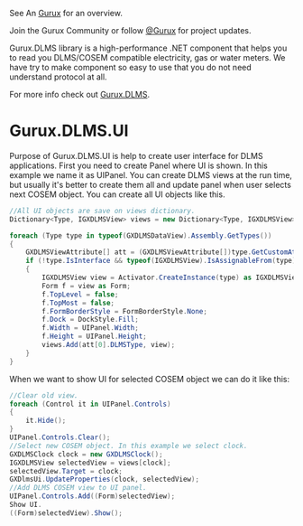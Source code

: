 See An [Gurux](http://www.gurux.org/ "Gurux") for an overview.

Join the Gurux Community or follow [@Gurux](https://twitter.com/guruxorg "@Gurux") for project updates.

Gurux.DLMS library is a high-performance .NET component that helps you to read you DLMS/COSEM compatible electricity, gas or water meters. We have try to make component so easy to use that you do not need understand protocol at all.

For more info check out [Gurux.DLMS](http://www.gurux.fi/index.php?q=Gurux.DLMS "Gurux.DLMS").


Gurux.DLMS.UI
=========================== 
Purpose of Gurux.DLMS.UI is help to create user interface for DLMS applications.
First you need to create Panel where UI is shown. In this example we name it as UIPanel.
 You can create DLMS views at the run time,
but usually it's better to create them all and update panel when user selects next COSEM object.
You can create all UI objects like this.

```csharp
//All UI objects are save on views dictionary.
Dictionary<Type, IGXDLMSView> views = new Dictionary<Type, IGXDLMSView>();

foreach (Type type in typeof(GXDLMSDataView).Assembly.GetTypes())
{
    GXDLMSViewAttribute[] att = (GXDLMSViewAttribute[])type.GetCustomAttributes(typeof(GXDLMSViewAttribute), true);
    if (!type.IsInterface && typeof(IGXDLMSView).IsAssignableFrom(type))
    {
        IGXDLMSView view = Activator.CreateInstance(type) as IGXDLMSView;
        Form f = view as Form;
        f.TopLevel = false;
        f.TopMost = false;
        f.FormBorderStyle = FormBorderStyle.None;
        f.Dock = DockStyle.Fill;
        f.Width = UIPanel.Width;
        f.Height = UIPanel.Height;
        views.Add(att[0].DLMSType, view);
    }
}

``` 
When we want to show UI for selected COSEM object we can do it like this:
```csharp
//Clear old view.
foreach (Control it in UIPanel.Controls)
{
    it.Hide();
}
UIPanel.Controls.Clear();
//Select new COSEM object. In this example we select clock.
GXDLMSClock clock = new GXDLMSClock();
IGXDLMSView selectedView = views[clock];
selectedView.Target = clock;
GXDlmsUi.UpdateProperties(clock, selectedView);
//Add DLMS COSEM view to UI panel.
UIPanel.Controls.Add((Form)selectedView);
Show UI.
((Form)selectedView).Show();

``` 